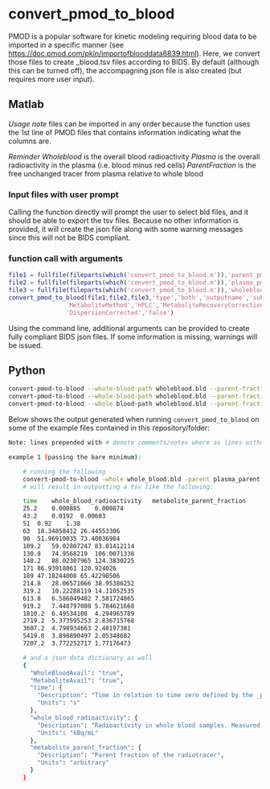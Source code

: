 # convert_pmod_to_blood

PMOD is a popular software for kinetic modeling requiring blood data to be imported in a specific manner
(see https://doc.pmod.com/pkin/importofblooddata6839.html). Here, we convert those files to create _blood.tsv files
according to BIDS. By default (although this can be turned off), the accompagning json file is also created
(but requires more user input).

## Matlab

_Usage note_ files can be imported in any order because the function uses the 1st line of PMOD files that contains
information indicating what the columns are.

_Reminder_ *Wholeblood* is the overall blood radioactivity *Plasma* is the overall radioactivity in the plasma
(i.e. blood minus red cells) *ParentFraction* is the free unchanged tracer from plasma relative to whole blood

### Input files with user prompt

Calling the function directly will prompt the user to select bld files, and it should be able to export the tsv files.
Because no other information is provided, it will create the json file along with some warning messages since this will
not be BIDS compliant.

### function call with arguments

```matlab
file1 = fullfile(fileparts(which('convert_pmod_to_blood.m')),'parent_pmodexample.bld');
file2 = fullfile(fileparts(which('convert_pmod_to_blood.m')),'plasma_pmodexample.bld');
file3 = fullfile(fileparts(which('convert_pmod_to_blood.m')),'wholeblood_pmodexample.bld');
convert_pmod_to_blood(file1,file2,file3,'type','both','outputname','sub01-',...
                'MetaboliteMethod','HPLC','MetaboliteRecoveryCorrectionApplied','false',...
                'DispersionCorrected','false')
```

Using the command line, additional arguments can be provided to create fully compliant BIDS json files.
If some information is missing, warnings will be issued.

## Python

```bash
convert-pmod-to-blood --whole-blood-path wholeblood.bld --parent-fraction parentfraction.bld # simplest use case
convert-pmod-to-blood --whole-blood-path wholeblood.bld --parent-fraction parentfraction.bld --plasma-activity-path plasma.bld
convert-pmod-to-blood --whole blood-path wholeblood.bld --parent-fraction parentfraction.bld --outputh-path sub-01/pet
```

Below shows the output generated when running `convert_pmod_to_blood` on some of the example files contained in this
repository/folder:

```bash
Note: lines prepended with # denote comments/notes where as lines without # denote data or input arguments

example 1 (passing the bare minimum):

    # running the following
    convert-pmod-to-blood -whole whole_blood.bld -parent plasma_parent.bld
    # will result in outputting a tsv like the following:

    time	whole_blood_radioactivity	metabolite_parent_fraction
    25.2	0.000885	0.000874
    43.2	0.0192	0.00603
    51	0.92	1.38
    63	18.34858412	26.44553306
    90	51.96910035	73.40036984
    109.2	59.02807247	83.01412114
    130.8	74.9568219	106.0071338
    148.2	88.02307965	124.3830225
    171	86.93918061	120.924026
    189	47.18244008	65.42298506
    214.8	28.06571066	38.95386252
    319.2	10.22288119	14.11052535
    613.8	6.586049482	7.581724865
    919.2	7.448797008	5.784621668
    1810.2	6.49534108	4.294965789
    2719.2	5.373595253	2.836715768
    3607.2	4.798934663	2.48197381
    5419.8	3.898890497	2.05348682
    7207.2	3.772252717	1.77176473

    # and a json data dictionary as well
    {
      "WholeBloodAvail": "true",
      "MetaboliteAvail": "true",
      "time": {
        "Description": "Time in relation to time zero defined by the _pet.json",
        "Units": "s"
      },
      "whole_blood_radioactivity": {
        "Description": "Radioactivity in whole blood samples. Measured using COBRA counter.",
        "Units": "kBq/mL"
      },
      "metabolite_parent_fraction": {
        "Description": "Parent fraction of the radiotracer",
        "Units": "arbitrary"
      }
    }
```